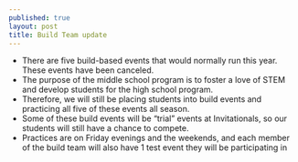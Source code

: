 ```yaml
---
published: true
layout: post
title: Build Team update
---
```

- There are five build-based events that would normally run this year. These events have been canceled.
- The purpose of the middle school program is to foster a love of STEM and develop students for the high school program.
- Therefore, we will still be placing students into build events and practicing all five of these events all season.
- Some of these build events will be “trial” events at Invitationals, so our students will still have a chance to compete.
- Practices are on Friday evenings and the weekends, and each member of the build team will also have 1 test event they will be participating in

